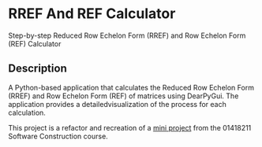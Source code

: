 # RREF And REF Calculator
Step-by-step Reduced Row Echelon Form (RREF) and Row Echelon Form (REF) Calculator

## Description
A Python-based application that calculates the Reduced Row Echelon Form (RREF) and Row Echelon Form (REF) of matrices using DearPyGui. The application provides a detailedvisualization of the process for each calculation.

This project is a refactor and recreation of a <a href="https://github.com/lsealedl/Row_Echelon_Matrix/tree/main">mini project</a> from the 01418211 Software Construction course. 

